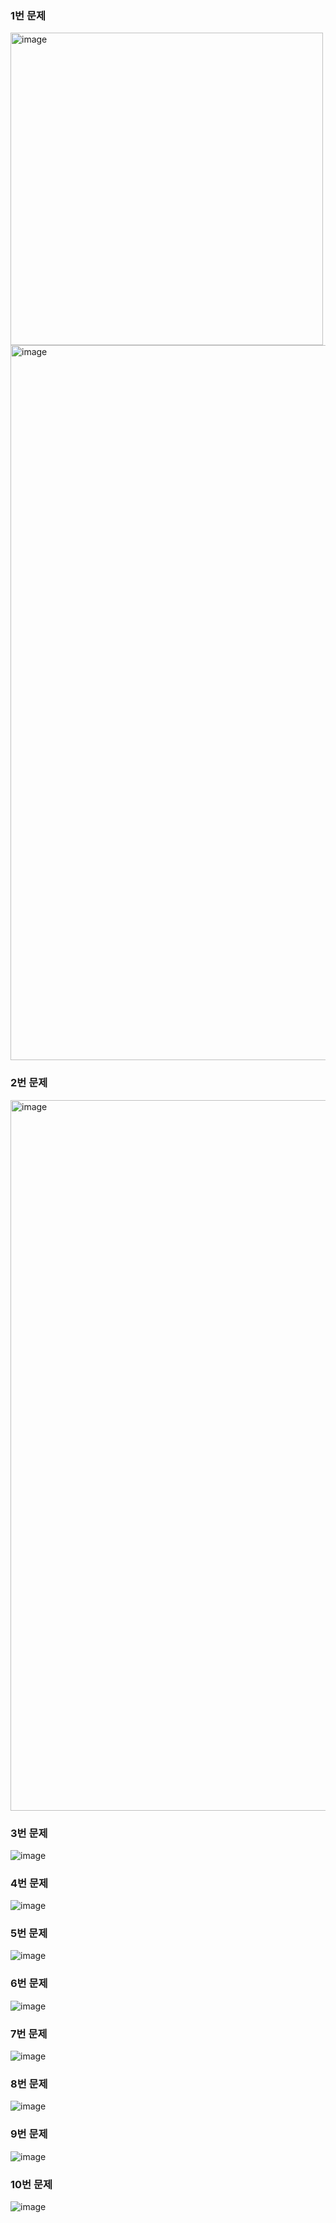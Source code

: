 ### 1번 문제
<img width="500" alt="image" src="https://user-images.githubusercontent.com/53300830/190860218-188be07d-fe4d-4660-8812-69eb6aadd19c.JPG">     
<img width="1144" alt="image" src="https://user-images.githubusercontent.com/53300830/190860373-ac31987e-4577-4ed7-994d-13cbd887bf5c.png">  

### 2번 문제
<img width="1137" alt="image" src="https://user-images.githubusercontent.com/53300830/190862318-fb3926ea-29c4-4379-a9bc-9e4836f179dc.png">

### 3번 문제
![image](https://user-images.githubusercontent.com/53300830/190902223-563cf017-e932-436d-b05b-536aedadfe5b.png)

### 4번 문제
![image](https://user-images.githubusercontent.com/53300830/190902639-77bcab36-2ba5-4731-a5ea-f9b9d520828e.png)

### 5번 문제
![image](https://user-images.githubusercontent.com/53300830/191069632-7acbe368-9bfb-4cb0-984b-fd0e5f716408.png)

### 6번 문제
![image](https://user-images.githubusercontent.com/53300830/191304587-b6109b00-11dd-49fa-acf1-7678076468c5.png)

### 7번 문제
![image](https://user-images.githubusercontent.com/53300830/191793253-11151a09-f5a4-4ac0-a54f-d0b0bc392e00.png)

### 8번 문제
![image](https://user-images.githubusercontent.com/53300830/191794675-eac06599-e73f-4903-b1b7-57040a290494.png)

### 9번 문제
![image](https://user-images.githubusercontent.com/53300830/191798249-2d416224-07ed-4e6b-aa8b-42830a831380.png)

### 10번 문제
![image](https://user-images.githubusercontent.com/53300830/191963641-aa7f30a6-8ec8-4daf-89ea-7630d84f3257.png)

